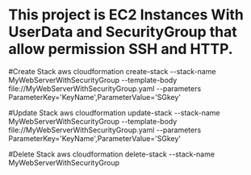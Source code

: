  # This project is EC2 Instances With UserData and SecurityGroup that allow permission SSH and HTTP.
 #Create Stack
 aws cloudformation create-stack --stack-name MyWebServerWithSecurityGroup --template-body file://MyWebServerWithSecurityGroup.yaml --parameters ParameterKey='KeyName',ParameterValue='SGkey'

 #Update Stack
  aws cloudformation update-stack --stack-name MyWebServerWithSecurityGroup --template-body file://MyWebServerWithSecurityGroup.yaml --parameters ParameterKey='KeyName',ParameterValue='SGkey'

#Delete Stack 
aws cloudformation delete-stack --stack-name MyWebServerWithSecurityGroup